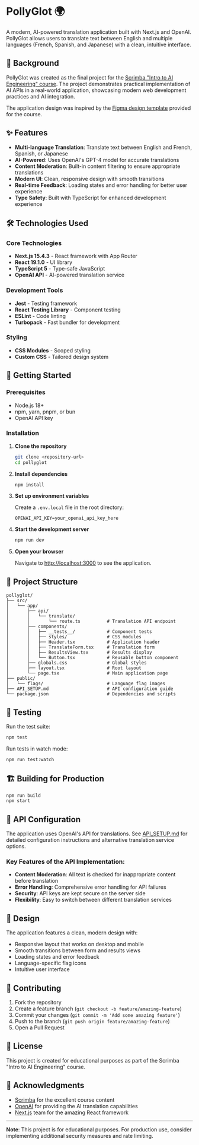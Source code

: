 # PollyGlot 🌍

A modern, AI-powered translation application built with Next.js and OpenAI. PollyGlot allows users to translate text between English and multiple languages (French, Spanish, and Japanese) with a clean, intuitive interface.

## 📖 Background

PollyGlot was created as the final project for the [Scrimba "Intro to AI Engineering" course](https://scrimba.com/intro-to-ai-engineering-c032). The project demonstrates practical implementation of AI APIs in a real-world application, showcasing modern web development practices and AI integration.

The application design was inspired by the [Figma design template](https://www.figma.com/design/5zQQiaSDdUu8AqVGlg9PZ3/OpenAi-API---PollyGlot?node-id=1-168&t=gAtcdUPxEQIq8Fqc-0) provided for the course.

## ✨ Features

- **Multi-language Translation**: Translate text between English and French, Spanish, or Japanese
- **AI-Powered**: Uses OpenAI's GPT-4 model for accurate translations
- **Content Moderation**: Built-in content filtering to ensure appropriate translations
- **Modern UI**: Clean, responsive design with smooth transitions
- **Real-time Feedback**: Loading states and error handling for better user experience
- **Type Safety**: Built with TypeScript for enhanced development experience

## 🛠️ Technologies Used

### Core Technologies

- **Next.js 15.4.3** - React framework with App Router
- **React 19.1.0** - UI library
- **TypeScript 5** - Type-safe JavaScript
- **OpenAI API** - AI-powered translation service

### Development Tools

- **Jest** - Testing framework
- **React Testing Library** - Component testing
- **ESLint** - Code linting
- **Turbopack** - Fast bundler for development

### Styling

- **CSS Modules** - Scoped styling
- **Custom CSS** - Tailored design system

## 🚀 Getting Started

### Prerequisites

- Node.js 18+
- npm, yarn, pnpm, or bun
- OpenAI API key

### Installation

1. **Clone the repository**

   ```bash
   git clone <repository-url>
   cd pollyglot
   ```

2. **Install dependencies**

   ```bash
   npm install
   ```

3. **Set up environment variables**

   Create a `.env.local` file in the root directory:

   ```env
   OPENAI_API_KEY=your_openai_api_key_here
   ```

4. **Start the development server**

   ```bash
   npm run dev
   ```

5. **Open your browser**

   Navigate to [http://localhost:3000](http://localhost:3000) to see the application.

## 📁 Project Structure

```
pollyglot/
├── src/
│   └── app/
│       ├── api/
│       │   └── translate/
│       │       └── route.ts          # Translation API endpoint
│       ├── components/
│       │   ├── __tests__/            # Component tests
│       │   ├── styles/               # CSS modules
│       │   ├── Header.tsx            # Application header
│       │   ├── TranslateForm.tsx     # Translation form
│       │   ├── ResultsView.tsx       # Results display
│       │   └── Button.tsx            # Reusable button component
│       ├── globals.css               # Global styles
│       ├── layout.tsx                # Root layout
│       └── page.tsx                  # Main application page
├── public/
│   └── flags/                        # Language flag images
├── API_SETUP.md                      # API configuration guide
└── package.json                      # Dependencies and scripts
```

## 🧪 Testing

Run the test suite:

```bash
npm test
```

Run tests in watch mode:

```bash
npm run test:watch
```

## 🏗️ Building for Production

```bash
npm run build
npm start
```

## 🔧 API Configuration

The application uses OpenAI's API for translations. See [API_SETUP.md](./API_SETUP.md) for detailed configuration instructions and alternative translation service options.

### Key Features of the API Implementation:

- **Content Moderation**: All text is checked for inappropriate content before translation
- **Error Handling**: Comprehensive error handling for API failures
- **Security**: API keys are kept secure on the server side
- **Flexibility**: Easy to switch between different translation services

## 🎨 Design

The application features a clean, modern design with:

- Responsive layout that works on desktop and mobile
- Smooth transitions between form and results views
- Loading states and error feedback
- Language-specific flag icons
- Intuitive user interface

## 🤝 Contributing

1. Fork the repository
2. Create a feature branch (`git checkout -b feature/amazing-feature`)
3. Commit your changes (`git commit -m 'Add some amazing feature'`)
4. Push to the branch (`git push origin feature/amazing-feature`)
5. Open a Pull Request

## 📝 License

This project is created for educational purposes as part of the Scrimba "Intro to AI Engineering" course.

## 🙏 Acknowledgments

- [Scrimba](https://scrimba.com) for the excellent course content
- [OpenAI](https://openai.com) for providing the AI translation capabilities
- [Next.js](https://nextjs.org) team for the amazing React framework

---

**Note**: This project is for educational purposes. For production use, consider implementing additional security measures and rate limiting.
